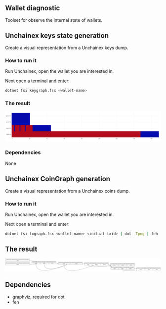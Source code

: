 Wallet diagnostic
----------

Toolset for observe the internal state of wallets.

## Unchainex keys state generation

Create a visual representation from a Unchainex keys dump.

### How to run it

Run Unchainex, open the wallet you are interested in.

Next open a terminal and enter:

```bash
dotnet fsi keygraph.fsx <wallet-name>
```

### The result

![walletkeys.png](img/walletkeys.png)

### Dependencies

None

## Unchainex CoinGraph generation

Create a visual representation from a Unchainex coins dump.

### How to run it

Run Unchainex, open the wallet you are interested in.

Next open a terminal and enter:

```bash
dotnet fsi txgraph.fsx <wallet-name> <initial-txid> | dot -Tpng | feh  -
```

## The result

![txgraph.png](img/txgraph.png)

## Dependencies

- graphviz, required for dot
- feh
